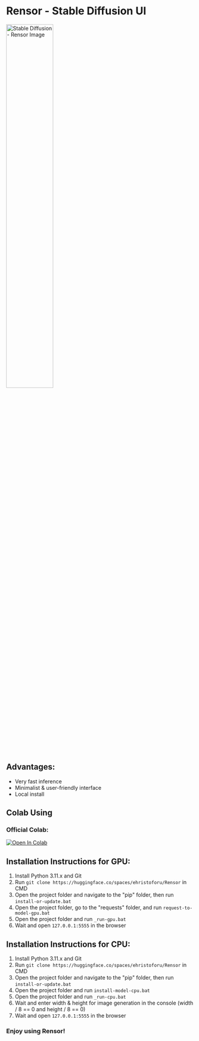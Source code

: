 # Rensor - Stable Diffusion UI

<img src="assets/preview.png" alt="Stable Diffusion - Rensor Image" width="50%" height="auto">

## Advantages:
- Very fast inference
- Minimalist & user-friendly interface
- Local install

## Colab Using


### Official Colab: <a target="_blank" href="https://colab.research.google.com/github/ehristoforu/Rensor/blob/main/colab/Rensor-colab.ipynb">
  <img src="https://colab.research.google.com/assets/colab-badge.svg" alt="Open In Colab"/>
</a>


## Installation Instructions for GPU:
1. Install Python 3.11.x and Git
2. Run `git clone https://huggingface.co/spaces/ehristoforu/Rensor` in CMD
3. Open the project folder and navigate to the "pip" folder, then run `install-or-update.bat`
4. Open the project folder, go to the "requests" folder, and run `request-to-model-gpu.bat`
5. Open the project folder and run `_run-gpu.bat`
6. Wait and open `127.0.0.1:5555` in the browser

## Installation Instructions for CPU:
1. Install Python 3.11.x and Git
2. Run `git clone https://huggingface.co/spaces/ehristoforu/Rensor` in CMD
3. Open the project folder and navigate to the "pip" folder, then run `install-or-update.bat`
4. Open the project folder and run `install-model-cpu.bat`
5. Open the project folder and run `_run-cpu.bat`
6. Wait and enter width & height for image generation in the console (width / 8 == 0 and height / 8 == 0)
7. Wait and open `127.0.0.1:5555` in the browser


### Enjoy using Rensor!
